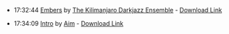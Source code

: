 *   17:32:44  [Embers](http://goo.gl/4UIcUV) by [The Kilimanjaro Darkjazz Ensemble](http://www.last.fm/music/The+Kilimanjaro+Darkjazz+Ensemble) - [Download Link](http://goo.gl/gbX6k9)

*   17:34:09  [Intro](http://goo.gl/zN57pZ) by [Aim](http://www.last.fm/music/Aim) - [Download Link](http://goo.gl/yBw0sa)

